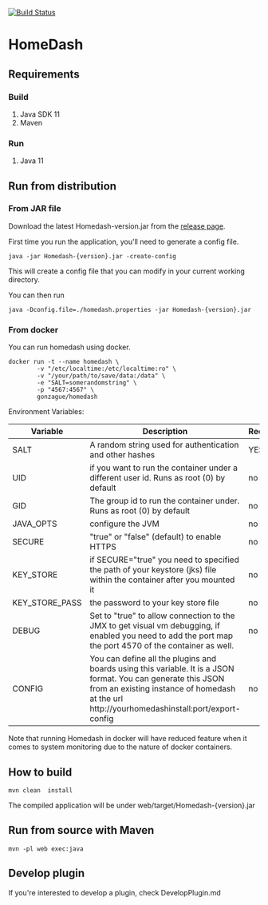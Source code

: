 [![Build Status](https://drone.ftpix.com/api/badges/lamarios/Homedash2/status.svg)](https://drone.ftpix.com/lamarios/Homedash2)
# HomeDash

## Requirements

### Build

1. Java SDK 11
2. Maven

### Run

1. Java 11



## Run from distribution

### From JAR file

Download the latest Homedash-version.jar from the [release page](https://github.com/lamarios/Homedash2/releases).

First time you run the application, you'll need to generate a config file.
```
java -jar Homedash-{version}.jar -create-config
```

This will create a config file that you can modify in your current working directory.

You can then run 
```
java -Dconfig.file=./homedash.properties -jar Homedash-{version}.jar
```

### From docker

You can run homedash using docker.

```
docker run -t --name homedash \
        -v "/etc/localtime:/etc/localtime:ro" \
        -v "/your/path/to/save/data:/data" \
        -e "SALT=somerandomstring" \
        -p "4567:4567" \
        gonzague/homedash
```
Environment Variables:

| Variable | Description | Required |
| ---------- | ------------- | ---------- |
| SALT | A random string used for authentication and other hashes | YES |
| UID | if you want to run the container under a different user id. Runs as root (0) by default | no |
| GID | The group id to run the container under. Runs as root (0) by default | no |
| JAVA_OPTS | configure the JVM | no |
| SECURE | "true" or "false" (default) to enable HTTPS  | no |
| KEY_STORE | if SECURE="true" you need to specified the path of your keystore (jks) file within the container after you mounted it | no |
| KEY_STORE_PASS | the password to your key store file | no | 
| DEBUG | Set to "true" to allow connection to the JMX to get visual vm debugging, if enabled you need to add the port map the port 4570 of the container as well. | no | 
| CONFIG | You can define all the plugins and boards using this variable. It is a JSON format. You can generate this JSON from an existing instance of homedash at the url http://yourhomedashinstall:port/export-config | no |


Note that running Homedash in docker will have reduced feature when it comes to system monitoring due to the nature of docker containers.
## How to build

```
mvn clean  install
```

The compiled application will be under web/target/Homedash-{version}.jar

## Run from source with Maven

```
mvn -pl web exec:java
```
## Develop plugin

If you're interested to develop a plugin, check DevelopPlugin.md
